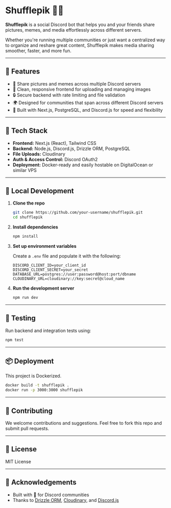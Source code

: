 # Shufflepik 🎲📸

**Shufflepik** is a social Discord bot that helps you and your friends share pictures, memes, and media effortlessly across different servers.

Whether you're running multiple communities or just want a centralized way to organize and reshare great content, Shufflepik makes media sharing smoother, faster, and more fun.

---

## 🚀 Features

- 📁 Share pictures and memes across multiple Discord servers
- 📸 Clean, responsive frontend for uploading and managing images
- 🔒 Secure backend with rate limiting and file validation
- 🌍 Designed for communities that span across different Discord servers
- 🧠 Built with Next.js, PostgreSQL, and Discord.js for speed and flexibility

---

## 🧱 Tech Stack

- **Frontend:** Next.js (React), Tailwind CSS
- **Backend:** Node.js, Discord.js, Drizzle ORM, PostgreSQL
- **File Uploads:** Cloudinary
- **Auth & Access Control:** Discord OAuth2
- **Deployment:** Docker-ready and easily hostable on DigitalOcean or similar VPS

---

## 🔧 Local Development

1. **Clone the repo**
   ```bash
   git clone https://github.com/your-username/shufflepik.git
   cd shufflepik
   ```

2. **Install dependencies**
   ```bash
   npm install
   ```

3. **Set up environment variables**

   Create a `.env` file and populate it with the following:

   ```env
   DISCORD_CLIENT_ID=your_client_id
   DISCORD_CLIENT_SECRET=your_secret
   DATABASE_URL=postgres://user:password@host:port/dbname
   CLOUDINARY_URL=cloudinary://key:secret@cloud_name
   ```

4. **Run the development server**
   ```bash
   npm run dev
   ```

---

## 🧪 Testing

Run backend and integration tests using:

```bash
npm test
```

---

## 📦 Deployment

This project is Dockerized.

```bash
docker build -t shufflepik .
docker run -p 3000:3000 shufflepik
```

---

## 🤝 Contributing

We welcome contributions and suggestions. Feel free to fork this repo and submit pull requests.

---

## 📜 License

MIT License

---

## 🙌 Acknowledgements

- Built with 💙 for Discord communities
- Thanks to [Drizzle ORM](https://orm.drizzle.team/), [Cloudinary](https://cloudinary.com/), and [Discord.js](https://discord.js.org/)
